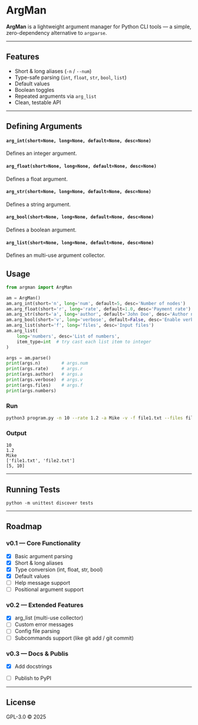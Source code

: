 # ArgMan

**ArgMan** is a lightweight argument manager for Python CLI tools —
a simple, zero-dependency alternative to `argparse`.

---

## Features

- Short & long aliases (`-n` / `--num`)
- Type-safe parsing (`int`, `float`, `str`, `bool`, `list`)
- Default values
- Boolean toggles
- Repeated arguments via `arg_list`
- Clean, testable API

---

## Defining Arguments

#### `arg_int(short=None, long=None, default=None, desc=None)`
Defines an integer argument.

#### `arg_float(short=None, long=None, default=None, desc=None)`
Defines a float argument.

#### `arg_str(short=None, long=None, default=None, desc=None)`
Defines a string argument.

#### `arg_bool(short=None, long=None, default=None, desc=None)`
Defines a boolean argument.

#### `arg_list(short=None, long=None, default=None, desc=None)`
Defines an multi-use argument collector.


## Usage
```python
from argman import ArgMan

am = ArgMan()
am.arg_int(short='n', long='num', default=5, desc='Number of nodes')
am.arg_float(short='r', long='rate', default=1.0, desc='Payment rate')
am.arg_str(short='a', long='author', default='John Doe', desc='Author name')
am.arg_bool(short='v', long='verbose', default=False, desc='Enable verbose output')
am.arg_list(short='f', long='files', desc='Input files')
am.arg_list(
    long='numbers', desc='List of numbers',
    item_type=int  # try cast each list item to integer
)

args = am.parse()
print(args.n)        # args.num
print(args.rate)     # args.r
print(args.author)   # args.a
print(args.verbose)  # args.v
print(args.files)    # args.f
print(args.numbers)

```

### Run
```bash
python3 program.py -n 10 --rate 1.2 -a Mike -v -f file1.txt --files file2.txt --numbers 5 --numbers 10
```

### Output
```
10
1.2
Mike
['file1.txt', 'file2.txt']
[5, 10]
```

---

## Running Tests
```
python -m unittest discover tests
```

---

## Roadmap

### v0.1 — Core Functionality
- [x] Basic argument parsing
- [x] Short & long aliases
- [x] Type conversion (int, float, str, bool)
- [x] Default values
- [ ] Help message support
- [ ] Positional argument support

### v0.2 — Extended Features
- [x] arg_list (multi-use collector)
- [ ] Custom error messages
- [ ] Config file parsing
- [ ] Subcommands support (like git add / git commit)

### v0.3 — Docs & Publis
- [x] Add docstrings
- [ ] Publish to PyPI


---

## License
GPL-3.0 © 2025